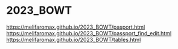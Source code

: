 # 2023_BOWT
https://melifaromax.github.io/2023_BOWT/pasport.html
https://melifaromax.github.io/2023_BOWT/passport_find_edit.html
https://melifaromax.github.io/2023_BOWT/tables.html
